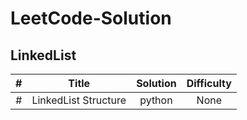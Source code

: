 # LeetCode-Solution

## LinkedList
| # | Title | Solution | Difficulty |
|:----:|:----:|:----:|:----:|
| # | LinkedList Structure | python | None |